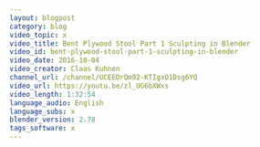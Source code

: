 ```yaml
---
layout: blogpost
category: blog
video_topic: x
video_title: Bent Plywood Stool Part 1 Sculpting in Blender
video_id: bent-plywood-stool-part-1-sculpting-in-blender
video_date: 2016-10-04
video_creator: Claas Kuhnen
channel_url: /channel/UCEEDrQm92-KTIgxO1Dsg6YQ
video_url: https://youtu.be/zl_UG6bXWxs
video_length: 1:32:54
language_audio: English
language_subs: x
blender_version: 2.78
tags_software: x
---
```

